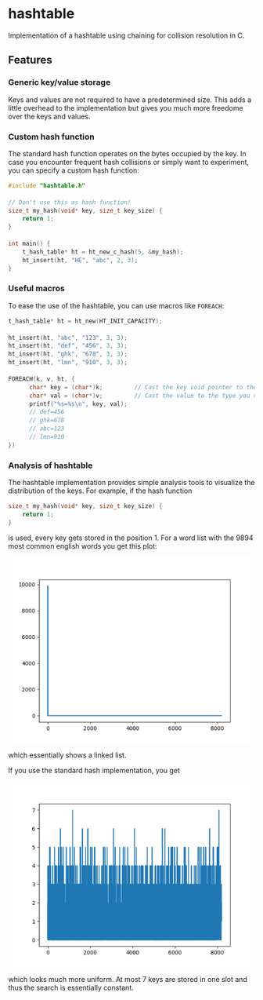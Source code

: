 # hashtable

Implementation of a hashtable using chaining for collision resolution in C.

## Features

### Generic key/value storage
Keys and values are not required to have a predetermined size. This adds a little overhead to the
implementation but gives you much more freedome over the keys and values. 

### Custom hash function
The standard hash function operates on the bytes occupied by the key.
In case you encounter frequent hash collisions or simply want to experiment, you can specify a custom hash function:

```c
#include "hashtable.h"

// Don't use this as hash function!
size_t my_hash(void* key, size_t key_size) {
    return 1;
}

int main() {
    t_hash_table* ht = ht_new_c_hash(5, &my_hash);
    ht_insert(ht, "HE", "abc", 2, 3);
}
```

### Useful macros

To ease the use of the hashtable, you can use macros like `FOREACH`:

```c
t_hash_table* ht = ht_new(HT_INIT_CAPACITY);

ht_insert(ht, "abc", "123", 3, 3);
ht_insert(ht, "def", "456", 3, 3);
ht_insert(ht, "ghk", "678", 3, 3);
ht_insert(ht, "lmn", "910", 3, 3);

FOREACH(k, v, ht, {
      char* key = (char*)k;         // Cast the key void pointer to the type you require
      char* val = (char*)v;         // Cast the value to the type you require
      printf("%s=%s\n", key, val);
      // def=456
      // ghk=678
      // abc=123
      // lmn=910
})
```

### Analysis of hashtable

The hashtable implementation provides simple analysis tools to visualize the distribution of the keys.
For example, if the hash function

```c
size_t my_hash(void* key, size_t key_size) {
    return 1;
}
```

is used, every key gets stored in the position 1.
For a word list with the 9894 most common english words you get this plot:

![](./imgs/constant_hash.png)

which essentially shows a linked list.

If you use the standard hash implementation, you get

![](./imgs/better_hash.png)

which looks much more uniform. At most 7 keys are stored in one slot and thus the search is essentially constant.
